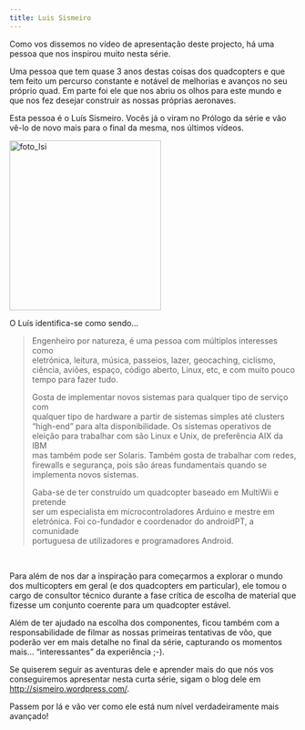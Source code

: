 ```yaml
---
title: Luis Sismeiro
---
```


<p>Como vos dissemos no vídeo de apresentação deste projecto, há uma pessoa que nos inspirou muito nesta série.</p>
<p>Uma pessoa que tem quase 3 anos destas coisas dos quadcopters e que tem feito um percurso constante e notável de melhorias e avanços no seu próprio quad. Em parte foi ele que nos abriu os olhos para este mundo e que nos fez desejar construir as nossas próprias aeronaves.</p>
<p>Esta pessoa é o Luís Sismeiro. Vocês já o viram no Prólogo da série e vão vê-lo de novo mais para o final da mesma, nos últimos vídeos.</p>
<p><a href="/wp-content/uploads/2015/02/foto_lsi.png"><img class="aligncenter size-full wp-image-693" src="/wp-content/uploads/2015/02/foto_lsi.png" alt="foto_lsi" width="266" height="298"></a></p>
<p>O Luís&nbsp;identifica-se como sendo…</p>
<blockquote><p>Engenheiro por natureza, é uma pessoa com múltiplos interesses como<br>
eletrónica, leitura, música, passeios, lazer, geocaching, ciclismo,<br>
ciência, aviões, espaço, código aberto, Linux, etc, e com muito pouco<br>
tempo para fazer tudo.</p>
<p>Gosta de implementar novos sistemas para qualquer tipo de serviço com<br>
qualquer tipo de hardware a partir de sistemas simples até clusters<br>
“high-end” para alta disponibilidade. Os sistemas operativos de<br>
eleição para trabalhar com são Linux e Unix, de preferência AIX da IBM<br>
mas também pode ser Solaris. Também gosta de trabalhar com redes,<br>
firewalls e segurança, pois são áreas fundamentais quando se<br>
implementa novos sistemas.</p>
<p>Gaba-se de ter construído um quadcopter baseado em MultiWii e pretende<br>
ser um especialista em microcontroladores Arduino e mestre em<br>
eletrónica. Foi co-fundador e coordenador do androidPT, a comunidade<br>
portuguesa de utilizadores e programadores Android.</p></blockquote>
<p>&nbsp;</p>
<p>Para além de nos dar a inspiração para começarmos a explorar o mundo dos multicopters em geral (e dos quadcopters em particular), ele tomou o cargo de consultor técnico durante a fase crítica de escolha de material que fizesse um conjunto coerente para um quadcopter estável.</p>
<p>Além de ter ajudado na escolha dos componentes, ficou também com a responsabilidade de filmar as nossas primeiras tentativas de vôo, que poderão ver em mais detalhe no final da série, capturando os momentos mais… “interessantes” da experiência ;-).</p>
<p>Se quiserem seguir as aventuras dele e aprender mais do que nós vos conseguiremos apresentar nesta curta série, sigam o blog dele em <a title="http://sismeiro.wordpress.com/" href="http://sismeiro.wordpress.com/">http://sismeiro.wordpress.com/</a>.</p>
<p>Passem por lá e vão ver como ele está num nível verdadeiramente mais avançado!</p>
